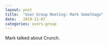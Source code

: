 ```yaml
---
layout: post
title:  "User Group Meeting: Mark Semelhago"
date:   2019-11-07
categories: users-group
---
```


Mark talked about Crunch.
